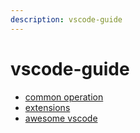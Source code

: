 ```yaml
---
description: vscode-guide
---
```


# vscode-guide

* [common operation](vscode-guide/common-operation.md)
* [extensions](vscode-guide/extensions.md)
* [awesome vscode](vscode-guide/awesome-vscode.md)

